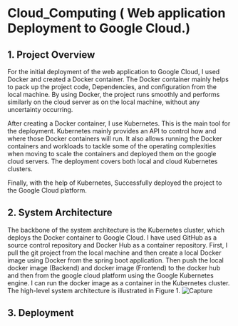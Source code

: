 # Cloud_Computing ( Web application Deployment to Google Cloud.)
## 1. Project Overview
For the initial deployment of the web application to Google Cloud, I used Docker and created a Docker container. The Docker container mainly helps to pack up the project code, Dependencies, and configuration from the local machine. By using Docker, the project runs smoothly and performs similarly on the cloud server as on the local machine, without any uncertainty occurring.

After creating a Docker container, I use Kubernetes. This is the main tool for the deployment. Kubernetes mainly provides an API to control how and where those Docker containers will run. It also allows running the Docker containers and workloads to tackle some of the operating complexities when moving to scale the containers and deployed them on the google cloud servers. The deployment covers both local and cloud Kubernetes clusters. 

Finally, with the help of Kubernetes, Successfully deployed the project to the Google Cloud platform.
## 2. System Architecture 
The backbone of the system architecture is the Kubernetes cluster, which deploys the Docker container to Google Cloud. I have used GitHub as a source control repository and Docker Hub as a container repository. First, I pull the git project from the local machine and then create a local Docker image using Docker from the spring boot application. Then push the local docker image (Backend) and docker image (Frontend) to the docker hub and then from the google cloud platform using the Google Kubernetes engine. I can run the docker image as a container in the Kubernetes cluster. The high-level system architecture is illustrated in Figure 1.
![Capture](https://github.com/Tushar402/Cloud_Computing/assets/26556525/9168ea8a-3cc8-4105-a9da-34b7d949af38)
## 3.	Deployment
